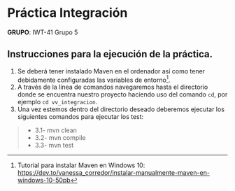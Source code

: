 # Práctica Integración
**GRUPO**: IWT-41 Grupo 5

## Instrucciones para la ejecución de la práctica.

1. Se deberá tener instalado Maven en el ordenador así como tener debidamente configuradas las variables de entorno[^1].
2. A través de la línea de comandos navegaremos hasta el directorio donde se encuentra nuestro proyecto haciendo uso del comando `cd`, por ejemplo `cd vv_integracion`.
3. Una vez estemos dentro del directorio deseado deberemos ejecutar los siguientes comandos para ejecutar los test:
  >- 3.1- mvn clean
  >- 3.2- mvn compile
  >- 3.3- mvn test
  
  
[^1]: Tutorial para instalar Maven en Windows 10: https://dev.to/vanessa_corredor/instalar-manualmente-maven-en-windows-10-50pb
